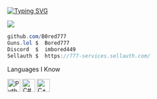 <a href="https://git.io/typing-svg" style="display: inline-block; text-align: left;">
  <img src="https://readme-typing-svg.herokuapp.com?font=Roboto+Mono&color=FFFFFF&center=false&vCenter=true&lines=Bored+%7C+777" alt="Typing SVG"/>
</a>

<br clear="left"/>

![](https://komarev.com/ghpvc/?username=bored777&label=Profile+Views&color=000000&style=flat-square)

```csharp
github.com/B0red777
Guns.lol $  Bored777
Discord  $  imbored449
Sellauth $  https://777-services.sellauth.com/
```

Languages I Know
<p align="left">
  <img src="https://cdn.jsdelivr.net/gh/devicons/devicon/icons/python/python-original.svg" width="30" height="30" alt="Python"/>
  <img src="https://cdn.jsdelivr.net/gh/devicons/devicon/icons/csharp/csharp-original.svg" width="30" height="30" alt="C#"/>
  <img src="https://cdn.jsdelivr.net/gh/devicons/devicon/icons/cplusplus/cplusplus-original.svg" width="30" height="30" alt="C++"/>
</p>

